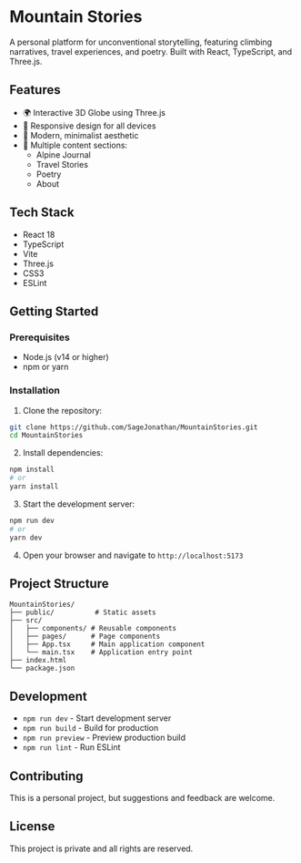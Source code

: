 # Mountain Stories

A personal platform for unconventional storytelling, featuring climbing narratives, travel experiences, and poetry. Built with React, TypeScript, and Three.js.

## Features

- 🌍 Interactive 3D Globe using Three.js
- 📱 Responsive design for all devices
- 🎨 Modern, minimalist aesthetic
- 📖 Multiple content sections:
  - Alpine Journal
  - Travel Stories
  - Poetry
  - About

## Tech Stack

- React 18
- TypeScript
- Vite
- Three.js
- CSS3
- ESLint

## Getting Started

### Prerequisites

- Node.js (v14 or higher)
- npm or yarn

### Installation

1. Clone the repository:

```bash
git clone https://github.com/SageJonathan/MountainStories.git
cd MountainStories
```

2. Install dependencies:

```bash
npm install
# or
yarn install
```

3. Start the development server:

```bash
npm run dev
# or
yarn dev
```

4. Open your browser and navigate to `http://localhost:5173`

## Project Structure

```
MountainStories/
├── public/          # Static assets
├── src/
│   ├── components/ # Reusable components
│   ├── pages/      # Page components
│   ├── App.tsx     # Main application component
│   └── main.tsx    # Application entry point
├── index.html
└── package.json
```

## Development

- `npm run dev` - Start development server
- `npm run build` - Build for production
- `npm run preview` - Preview production build
- `npm run lint` - Run ESLint

## Contributing

This is a personal project, but suggestions and feedback are welcome.

## License

This project is private and all rights are reserved.
